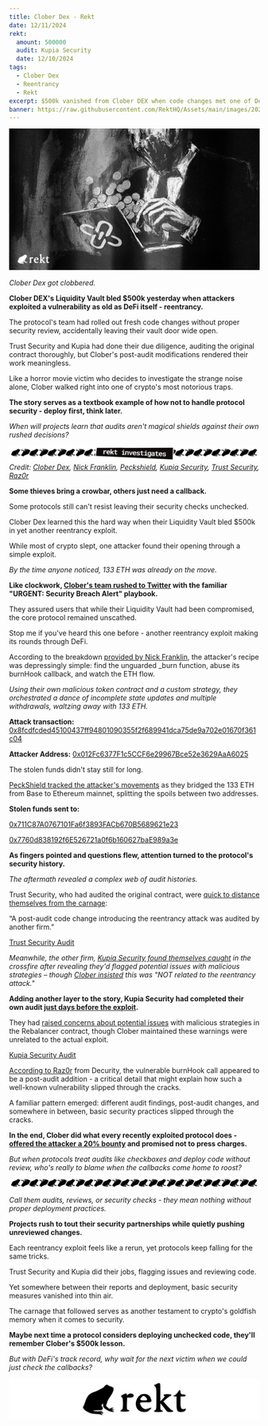 ```yaml
---
title: Clober Dex - Rekt
date: 12/11/2024
rekt:
  amount: 500000
  audit: Kupia Security
  date: 12/10/2024
tags:
  - Clober Dex
  - Reentrancy
  - Rekt
excerpt: $500k vanished from Clober DEX when code changes met one of DeFi's oldest vulnerabilities. The twist? The exploit code wasn't there during the audits. Some security lessons write themselves.
banner: https://raw.githubusercontent.com/RektHQ/Assets/main/images/2023/01/clober-rekt-header.png
---
```

![](https://raw.githubusercontent.com/RektHQ/Assets/main/images/2023/01/clober-rekt-header.png)


_Clober Dex got clobbered._

  

**Clober DEX's Liquidity Vault bled $500k yesterday when attackers exploited a vulnerability as old as DeFi itself - reentrancy.**

  

The protocol's team had rolled out fresh code changes without proper security review, accidentally leaving their vault door wide open.

  

Trust Security and Kupia had done their due diligence, auditing the original contract thoroughly, but Clober's post-audit modifications rendered their work meaningless.

  

Like a horror movie victim who decides to investigate the strange noise alone, Clober walked right into one of crypto's most notorious traps.

  

**The story serves as a textbook example of how not to handle protocol security - deploy first, think later.**

  
_When will projects learn that audits aren't magical shields against their own rushed decisions?_

![](https://raw.githubusercontent.com/RektHQ/Assets/main/images/2021/09/rekt-investigates-linebreak.png)
_Credit: [Clober Dex](https://x.com/cloberdex/status/1866426442294469033), [Nick Franklin](https://x.com/0xNickLFranklin/status/1866484588480168045), [Peckshield](https://x.com/peckshield/status/1866443215186088048), [Kupia Security](https://x.com/KupiaSecurity/status/1866489735536840824), [Trust Security](https://x.com/trust__90/status/1866486611808002402), [Raz0r](https://x.com/theRaz0r/status/1866440583276839074)_

**Some thieves bring a crowbar, others just need a callback.**  
  
Some protocols still can't resist leaving their security checks unchecked.

  

Clober Dex learned this the hard way when their Liquidity Vault bled $500k in yet another reentrancy exploit.

  

While most of crypto slept, one attacker found their opening through a simple exploit.

  

_By the time anyone noticed, 133 ETH was already on the move._

  

**Like clockwork, [Clober's team rushed to Twitter](https://x.com/cloberdex/status/1866426442294469033) with the familiar "URGENT: Security Breach Alert" playbook.**

  

They assured users that while their Liquidity Vault had been compromised, the core protocol remained unscathed.

  

Stop me if you've heard this one before - another reentrancy exploit making its rounds through DeFi.

  

According to the breakdown [provided by Nick Franklin](https://x.com/0xNickLFranklin/status/1866484588480168045), the attacker's recipe was depressingly simple: find the unguarded _burn function, abuse its burnHook callback, and watch the ETH flow.

  

_Using their own malicious token contract and a custom strategy, they orchestrated a dance of incomplete state updates and multiple withdrawals, waltzing away with 133 ETH._

  

**Attack transaction:** [0x8fcdfcded45100437ff94801090355f2f689941dca75de9a702e01670f361c04](https://basescan.org/tx/0x8fcdfcded45100437ff94801090355f2f689941dca75de9a702e01670f361c04)

  

**Attacker Address:**
[0x012Fc6377F1c5CCF6e29967Bce52e3629AaA6025  ](https://basescan.org/address/0x012fc6377f1c5ccf6e29967bce52e3629aaa6025)

The stolen funds didn't stay still for long.

  

[PeckShield tracked the attacker's movements](https://x.com/peckshield/status/1866443215186088048) as they bridged the 133 ETH from Base to Ethereum mainnet, splitting the spoils between two addresses.  
  
**Stolen funds sent to:**

  

[0x711C87A0767101Fa6f3893FACb670B5689621e23](https://etherscan.io/address/0x711C87A0767101Fa6f3893FACb670B5689621e23)

  

[0x7760d838192f6E526721a0f6b160627baE989a3e](https://etherscan.io/address/0x7760d838192f6E526721a0f6b160627baE989a3e)

  

**As fingers pointed and questions flew, attention turned to the protocol's security history.**  
  
_The aftermath revealed a complex web of audit histories._

  

Trust Security, who had audited the original contract, were [quick to distance themselves from the carnage](https://x.com/trust__90/status/1866486611808002402):

  

“A post-audit code change introducing the reentrancy attack was audited by another firm.”

  

[Trust Security Audit](https://github.com/clober-dex/clober-rebalancer/blob/master/audits/Clober_Rebalancer_v03.pdf)

  

_Meanwhile, the other firm, [Kupia Security found themselves caught](https://x.com/KupiaSecurity/status/1866489735536840824) in the crossfire after revealing they'd flagged potential issues with malicious strategies – though [Clober insisted](https://x.com/CloberDEX/status/1866494762859319547) this was "NOT related to the reentrancy attack."_

  

**Adding another layer to the story, Kupia Security had completed their own audit [just days before the exploit](https://x.com/KupiaSecurity/status/1865733776736931950).**

  

They had [raised concerns about potential issues](https://x.com/KupiaSecurity/status/1866489236221784405) with malicious strategies in the Rebalancer contract, though Clober maintained these warnings were unrelated to the actual exploit.  
  
[Kupia Security Audit  ](https://github.com/KupiaSec/portfolio/blob/main/reports/pdf/2024-12-clober-rebalancer.pdf)

[According to Raz0r](https://x.com/theRaz0r/status/1866440583276839074) from Decurity, the vulnerable burnHook call appeared to be a post-audit addition - a critical detail that might explain how such a well-known vulnerability slipped through the cracks.

  

A familiar pattern emerged: different audit findings, post-audit changes, and somewhere in between, basic security practices slipped through the cracks.

  

**In the end, Clober did what every recently exploited protocol does - [offered the attacker a 20% bounty](https://etherscan.io/tx/0xce542e1c1faebbf81e5b6f5726f358da7082833be19cbbea060cdd01408a0165) and promised not to press charges.**  
  
_But when protocols treat audits like checkboxes and deploy code without review, who's really to blame when the callbacks come home to roost?_

![](https://raw.githubusercontent.com/RektHQ/Assets/main/images/2021/03/rekt-linebreak.png)


_Call them audits, reviews, or security checks - they mean nothing without proper deployment practices._

  

**Projects rush to tout their security partnerships while quietly pushing unreviewed changes.**

  

Each reentrancy exploit feels like a rerun, yet protocols keep falling for the same tricks.

  

Trust Security and Kupia did their jobs, flagging issues and reviewing code.

  

Yet somewhere between their reports and deployment, basic security measures vanished into thin air.

  

The carnage that followed serves as another testament to crypto's goldfish memory when it comes to security.

  

**Maybe next time a protocol considers deploying unchecked code, they'll remember Clober's $500k lesson.**

  

_But with DeFi's track record, why wait for the next victim when we could just check the callbacks?_

![](https://raw.githubusercontent.com/RektHQ/Assets/main/images/2021/08/rekt-outline-conc.png)









